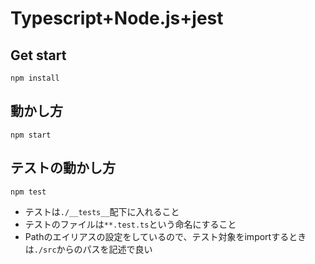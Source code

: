 # Typescript+Node.js+jest

## Get start

```:
npm install
```

## 動かし方

```:
npm start
```

## テストの動かし方

```:
npm test
```

- テストは```./__tests__```配下に入れること
- テストのファイルは```**.test.ts```という命名にすること
- Pathのエイリアスの設定をしているので、テスト対象をimportするときは```./src```からのパスを記述で良い
